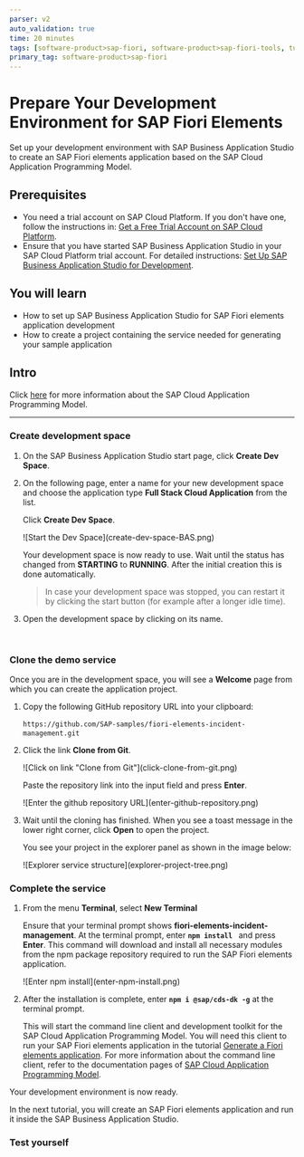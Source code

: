 ```yaml
---
parser: v2
auto_validation: true
time: 20 minutes
tags: [software-product>sap-fiori, software-product>sap-fiori-tools, tutorial>beginner, software-product>sap-fiori, software-product>sap-business-application-studio, software-product-function>sap-cloud-application-programming-model, software-product>sap-business-technology-platform]
primary_tag: software-product>sap-fiori
---
```

# Prepare Your Development Environment for SAP Fiori Elements
<!-- description --> Set up your development environment with SAP Business Application Studio to create an SAP Fiori elements application based on the SAP Cloud Application Programming Model.

## Prerequisites
- You need a trial account on SAP Cloud Platform. If you don't have one, follow the instructions in: [Get a Free Trial Account on SAP Cloud Platform](hcp-create-trial-account).
- Ensure that you have started SAP Business Application Studio in your SAP Cloud Platform trial account. For detailed instructions: [Set Up SAP Business Application Studio for Development](appstudio-onboarding).

## You will learn
- How to set up SAP Business Application Studio for SAP Fiori elements application development
- How to create a project containing the service needed for generating your sample application

## Intro
Click [here](https://cap.cloud.sap/docs/about/) for more information about the SAP Cloud Application Programming Model.

---

### Create development space


1. On the SAP Business Application Studio start page, click **Create Dev Space**.

2. On the following page, enter a name for your new development space and choose the application type **Full Stack Cloud Application** from the list.

    Click **Create Dev Space**.

    <!-- border -->![Start the Dev Space](create-dev-space-BAS.png)

    Your development space is now ready to use. Wait until the status has changed from **STARTING** to **RUNNING**. After the initial creation this is done automatically.

    >In case your development space was stopped, you can restart it by clicking the start button (for example after a longer idle time).

3. Open the development space by clicking on its name.


&nbsp;

### Clone the demo service


Once you are in the development space, you will see a **Welcome** page from which you can create the application project.

1. Copy the following GitHub repository URL into your clipboard:

    ```URL
    https://github.com/SAP-samples/fiori-elements-incident-management.git
    ```

2. Click the link **Clone from Git**.

    <!-- border -->![Click on link "Clone from Git"](click-clone-from-git.png)

    Paste the repository link into the input field and press **Enter**.

    <!-- border -->![Enter the github repository URL](enter-github-repository.png)

3. Wait until the cloning has finished. When you see a toast message in the lower right corner, click **Open** to open the project.

    You see your project in the explorer panel as shown in the image below:

    <!-- border -->![Explorer service structure](explorer-project-tree.png)


### Complete the service


1. From the menu **Terminal**, select **New Terminal**

    Ensure that your terminal prompt shows **fiori-elements-incident-management**. At the terminal prompt, enter **`npm install `** and press **Enter**. This command will download and install all necessary modules from the npm package repository required to run the SAP Fiori elements application.

    <!-- border -->![Enter npm install](enter-npm-install.png)

2. After the installation is complete, enter **`npm i @sap/cds-dk -g`** at the terminal prompt.

    This will start the command line client and development toolkit for the SAP Cloud Application Programming Model. You will need this client to run your SAP Fiori elements application in the tutorial [Generate a Fiori elements application](fiori-tools-cap-create-application). For more information about the command line client, refer to the documentation pages of [SAP Cloud Application Programming Model](https://cap.cloud.sap/docs/get-started/).

Your development environment is now ready.

In the next tutorial, you will create an SAP Fiori elements application and run it inside the SAP Business Application Studio.

<!---
Comment needed for md update. Can be deleted next time
-->


### Test yourself



